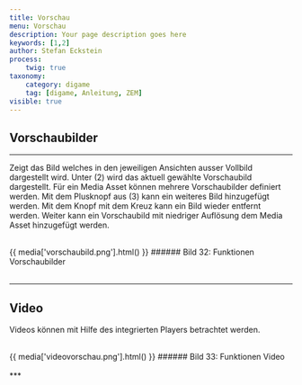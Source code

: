 ```yaml
---
title: Vorschau
menu: Vorschau
description: Your page description goes here
keywords: [1,2]
author: Stefan Eckstein
process:
	twig: true
taxonomy:
    category: digame
    tag: [digame, Anleitung, ZEM]
visible: true
---
```


## Vorschaubilder
***
Zeigt das Bild welches in den jeweiligen Ansichten ausser Vollbild dargestellt wird. Unter (2) wird das aktuell gewählte Vorschaubild dargestellt. Für ein Media Asset können mehrere Vorschaubilder definiert werden. Mit dem Plusknopf aus (3) kann ein weiteres Bild hinzugefügt werden. Mit dem Knopf mit dem Kreuz kann ein Bild wieder entfernt werden.Weiter kann ein Vorschaubild mit niedriger Auflösung dem Media Asset hinzugefügt werden.

<br>
{{ media['vorschaubild.png'].html() }}
###### Bild 32: Funktionen Vorschaubilder<br>
<br>

***

## Video

Videos können mit Hilfe des integrierten Players betrachtet werden.

<br>
{{ media['videovorschau.png'].html() }}
###### Bild 33: Funktionen Video
<br>

<br>
***

